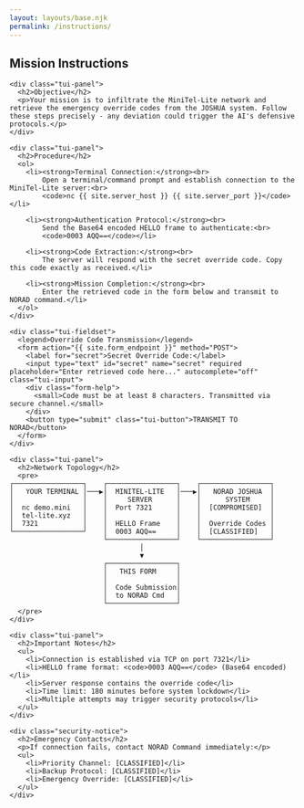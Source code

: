 ```yaml
---
layout: layouts/base.njk
permalink: /instructions/
---
```


<div class="container">
  <section id="instructions">
    <h1>Mission Instructions</h1>
    
    <div class="tui-panel">
      <h2>Objective</h2>
      <p>Your mission is to infiltrate the MiniTel-Lite network and retrieve the emergency override codes from the JOSHUA system. Follow these steps precisely - any deviation could trigger the AI's defensive protocols.</p>
    </div>

    <div class="tui-panel">
      <h2>Procedure</h2>
      <ol>
        <li><strong>Terminal Connection:</strong><br>
            Open a terminal/command prompt and establish connection to the MiniTel-Lite server:<br>
            <code>nc {{ site.server_host }} {{ site.server_port }}</code></li>
        
        <li><strong>Authentication Protocol:</strong><br>
            Send the Base64 encoded HELLO frame to authenticate:<br>
            <code>0003 AQQ==</code></li>
        
        <li><strong>Code Extraction:</strong><br>
            The server will respond with the secret override code. Copy this code exactly as received.</li>
        
        <li><strong>Mission Completion:</strong><br>
            Enter the retrieved code in the form below and transmit to NORAD command.</li>
      </ol>
    </div>

    <div class="tui-fieldset">
      <legend>Override Code Transmission</legend>
      <form action="{{ site.form_endpoint }}" method="POST">
        <label for="secret">Secret Override Code:</label>
        <input type="text" id="secret" name="secret" required placeholder="Enter retrieved code here..." autocomplete="off" class="tui-input">
        <div class="form-help">
          <small>Code must be at least 8 characters. Transmitted via secure channel.</small>
        </div>
        <button type="submit" class="tui-button">TRANSMIT TO NORAD</button>
      </form>
    </div>

    <div class="tui-panel">
      <h2>Network Topology</h2>
      <pre>
    ┌─────────────────┐    ┌─────────────────┐    ┌─────────────────┐
    │   YOUR TERMINAL │───▶│  MINITEL-LITE   │───▶│   NORAD JOSHUA  │
    │                 │    │     SERVER      │    │      SYSTEM     │
    │  nc demo.mini   │    │  Port 7321      │    │  [COMPROMISED]  │
    │  tel-lite.xyz   │    │                 │    │                 │
    │  7321           │    │  HELLO Frame    │    │  Override Codes │
    └─────────────────┘    │  0003 AQQ==     │    │  [CLASSIFIED]   │
                           └─────────────────┘    └─────────────────┘
                                    │
                                    ▼
                           ┌─────────────────┐
                           │   THIS FORM     │
                           │                 │
                           │  Code Submission│
                           │  to NORAD Cmd   │
                           └─────────────────┘
      </pre>
    </div>

    <div class="tui-panel">
      <h2>Important Notes</h2>
      <ul>
        <li>Connection is established via TCP on port 7321</li>
        <li>HELLO frame format: <code>0003 AQQ==</code> (Base64 encoded)</li>
        <li>Server response contains the override code</li>
        <li>Time limit: 180 minutes before system lockdown</li>
        <li>Multiple attempts may trigger security protocols</li>
      </ul>
    </div>

    <div class="security-notice">
      <h2>Emergency Contacts</h2>
      <p>If connection fails, contact NORAD Command immediately:</p>
      <ul>
        <li>Priority Channel: [CLASSIFIED]</li>
        <li>Backup Protocol: [CLASSIFIED]</li>
        <li>Emergency Override: [CLASSIFIED]</li>
      </ul>
    </div>
  </section>
</div>
